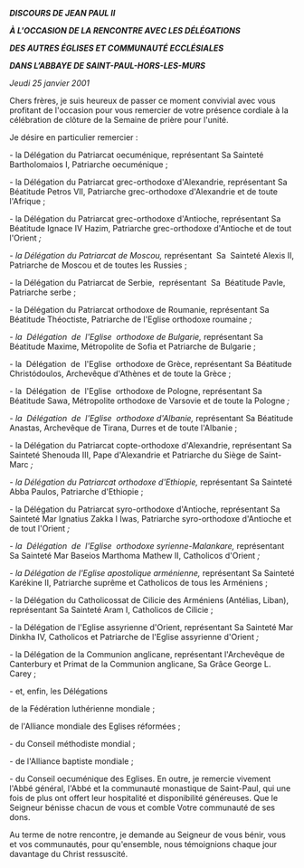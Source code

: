 ***DISCOURS DE JEAN PAUL II***

***À L'OCCASION DE LA RENCONTRE AVEC LES DÉLÉGATIONS***

***DES AUTRES ÉGLISES ET COMMUNAUTÉ ECCLÉSIALES***

***DANS L’ABBAYE DE SAINT-PAUL-HORS-LES-MURS***

*Jeudi 25 janvier 2001*

Chers frères, je suis heureux de passer ce moment convivial avec vous profitant de l'occasion pour vous remercier de votre présence cordiale à la célébration de clôture de la Semaine de prière pour l'unité.

Je désire en particulier remercier :

- la Délégation du Patriarcat oecuménique, représentant Sa Sainteté Bartholomaios I, Patriarche oecuménique ;

- la Délégation du Patriarcat grec-orthodoxe d'Alexandrie, représentant Sa Béatitude Petros VII, Patriarche grec-orthodoxe d'Alexandrie et de toute l'Afrique ;

- la Délégation du Patriarcat grec-orthodoxe d'Antioche, représentant Sa Béatitude Ignace IV Hazim, Patriarche grec-orthodoxe d'Antioche et de tout l'Orient *;*

*- la Délégation du Patriarcat de Moscou,* représentant  Sa  Sainteté Alexis II, Patriarche de Moscou et de toutes les Russies ;

- la Délégation du Patriarcat de Serbie,  représentant  Sa  Béatitude Pavle, Patriarche serbe ;

- la Délégation du Patriarcat orthodoxe de Roumanie, représentant Sa Béatitude Théoctiste, Patriarche de l'Eglise orthodoxe roumaine *;*

*- la  Délégation  de  l'Eglise  orthodoxe de Bulgarie,* représentant Sa Béatitude Maxime, Métropolite de Sofia et Patriarche de Bulgarie ;

- la  Délégation  de  l'Eglise  orthodoxe de Grèce, représentant Sa Béatitude Christódoulos, Archevêque d'Athènes et de toute la Grèce ;

- la  Délégation  de  l'Eglise  orthodoxe de Pologne, représentant Sa Béatitude Sawa, Métropolite orthodoxe de Varsovie et de toute la Pologne *;*

*- la  Délégation  de  l'Eglise  orthodoxe d'Albanie,* représentant Sa Béatitude Anastas, Archevêque de Tirana, Durres et de toute l'Albanie ;

- la Délégation du Patriarcat copte-orthodoxe d'Alexandrie, représentant Sa Sainteté Shenouda III, Pape d'Alexandrie et Patriarche du Siège de Saint-Marc *;*

*- la Délégation du Patriarcat orthodoxe d'Ethiopie,* représentant Sa Sainteté Abba Paulos, Patriarche d'Ethiopie ;

- la Délégation du Patriarcat syro-orthodoxe d'Antioche, représentant Sa Sainteté Mar Ignatius Zakka I Iwas, Patriarche syro-orthodoxe d'Antioche et de tout l'Orient *;*

*- la  Délégation  de  l'Eglise  orthodoxe syrienne-Malankare,* représentant Sa Sainteté Mar Baseios Marthoma Mathew II, Catholicos d'Orient *;*

*- la Délégation de l'Eglise apostolique arménienne,* représentant Sa Sainteté Karékine II, Patriarche suprême et Catholicos de tous les Arméniens ;

- la Délégation du Catholicossat de Cilicie des Arméniens (Antélias, Liban), représentant Sa Sainteté Aram I, Catholicos de Cilicie ;

- la Délégation de l'Eglise assyrienne d'Orient, représentant Sa Sainteté Mar Dinkha IV, Catholicos et Patriarche de l'Eglise assyrienne d'Orient *;*

*-* la Délégation de la Communion anglicane, représentant l'Archevêque de Canterbury et Primat de la Communion anglicane, Sa Grâce George L. Carey ;

- et, enfin, les Délégations

de la Fédération luthérienne mondiale ;

de l'Alliance mondiale des Eglises réformées ;

- du Conseil méthodiste mondial ;

- de l'Alliance baptiste mondiale ;

- du Conseil oecuménique des Eglises.  En outre, je remercie vivement l'Abbé général, l'Abbé et la communauté monastique de Saint-Paul, qui une fois de plus ont offert leur hospitalité et disponibilité généreuses. Que le Seigneur bénisse chacun de vous et comble Votre communauté de ses dons.

Au terme de notre rencontre, je demande au Seigneur de vous bénir, vous et vos communautés, pour qu'ensemble, nous témoignions chaque jour davantage du Christ ressuscité.